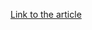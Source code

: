 [Link to the article](https://krebsonsecurity.com/2024/11/feds-charge-five-men-in-scattered-spider-roundup/)
